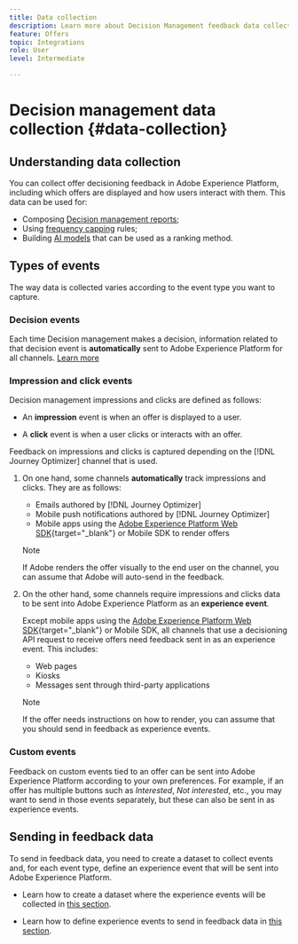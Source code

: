 ```yaml
---
title: Data collection
description: Learn more about Decision Management feedback data collection
feature: Offers
topic: Integrations
role: User
level: Intermediate

---
```

# Decision management data collection {#data-collection}

## Understanding data collection

You can collect offer decisioning feedback in Adobe Experience Platform, including which offers are displayed and how users interact with them. This data can be used for:
* Composing [Decision management reports](../reports/get-started-events.md);
* Using [frequency capping](../offer-library/add-constraints.md#capping) rules;
* Building [AI models](../ranking/create-ranking-strategies.md) that can be used as a ranking method.

## Types of events

The way data is collected varies according to the event type you want to capture.

### Decision events

Each time Decision management makes a decision, information related to that decision event is **automatically** sent to Adobe Experience Platform for all channels. [Learn more](../reports/get-started-events.md)

### Impression and click events

Decision management impressions and clicks are defined as follows:

* An **impression** event is when an offer is displayed to a user.

* A **click** event is when a user clicks or interacts with an offer.

Feedback on impressions and clicks is captured depending on the [!DNL Journey Optimizer] channel that is used.

1. On one hand, some channels **automatically** track impressions and clicks. They are as follows:

    * Emails authored by [!DNL Journey Optimizer]
    * Mobile push notifications authored by [!DNL Journey Optimizer]
    * Mobile apps using the [Adobe Experience Platform Web SDK](https://experienceleague.adobe.com/docs/experience-platform/edge/web-sdk-faq.html#what-is-adobe-experience-platform-web-sdk%3F){target="_blank"} or Mobile SDK<!--TBC--> to render offers <!--need more info + link-->

    >[!NOTE]
    >
    >If Adobe renders the offer visually to the end user on the channel, you can assume that Adobe will auto-send in the feedback. 

1. On the other hand, some channels require impressions and clicks data to be sent into Adobe Experience Platform as an **experience event**.

    Except mobile apps using the [Adobe Experience Platform Web SDK](https://experienceleague.adobe.com/docs/experience-platform/edge/web-sdk-faq.html#what-is-adobe-experience-platform-web-sdk%3F){target="_blank"} or Mobile SDK<!--TBC-->, all channels that use a decisioning API request to receive offers need feedback sent in as an experience event. This includes:

    * Web pages
    * Kiosks
    * Messages sent through third-party applications

    >[!NOTE]
    >
    >If the offer needs instructions on how to render, you can assume that you should send in feedback as experience events.

### Custom events

Feedback on custom events tied to an offer can be sent into Adobe Experience Platform according to your own preferences. For example, if an offer has multiple buttons such as *Interested*, *Not interested*, etc., you may want to send in those events separately, but these can also be sent in as experience events. <!--Not sure to get that part. How feedback is collected in the first case, i.e. when events are sent in separately? Does it mean the customer just handles it the wau he wants?-->

## Sending in feedback data

To send in feedback data, you need to create a dataset to collect events and, for each event type, define an experience event that will be sent into Adobe Experience Platform.

* Learn how to create a dataset where the experience events will be collected in [this section](create-dataset.md).

* Learn how to define experience events to send in feedback data in [this section](schema-requirement.md).

